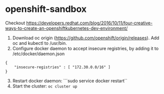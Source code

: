 # openshift-sandbox

Checkout https://developers.redhat.com/blog/2016/10/11/four-creative-ways-to-create-an-openshiftkubernetes-dev-environment/

1. Download oc origin (https://github.com/openshift/origin/releases). Add oc and kubectl to /usr/bin.
2. Configure docker daemon to accept insecure registries, by adding it to /etc/docker/daemon.json
```
{
    "insecure-registries" : [ "172.30.0.0/16" ]
}
```
3. Restart docker daemon: ```sudo service docker restart``
4. Start the cluster: ```oc cluster up```
